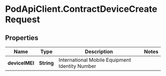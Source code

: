 # PodApiClient.ContractDeviceCreateRequest

## Properties

Name | Type | Description | Notes
------------ | ------------- | ------------- | -------------
**deviceIMEI** | **String** | International Mobile Equipment Identity Number | 


